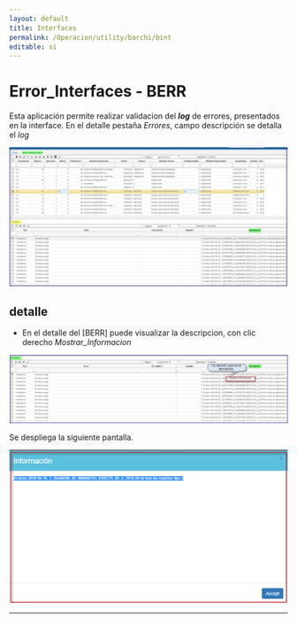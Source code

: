 ```yaml
---
layout: default
title: Interfaces
permalink: /Operacion/utility/barchi/bint
editable: si
---
```


# Error_Interfaces - BERR

Esta aplicación permite realizar  validacion del **_log_** de errores, presentados en la interface.
En el detalle pestaña _Errores_, campo descripción se detalla el _log_

![](berr1.png)

## **detalle**

* En el detalle del [BERR] puede visualizar la descripcion, con clic derecho _Mostrar_Informacion_  

![](berr2.png)  

Se despliega la siguiente pantalla.  

![](berr3.png)  


*******







